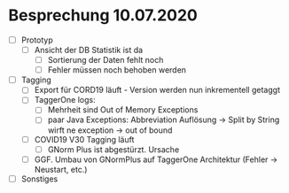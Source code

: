 # Besprechung 10.07.2020
- [ ] Prototyp
	- [ ] Ansicht der DB Statistik ist da 
		- [ ] Sortierung der Daten fehlt noch 
		- [ ] Fehler müssen noch behoben werden
- [ ] Tagging
	- [ ] Export für CORD19 läuft - Version werden nun inkrementell getaggt
	- [ ] TaggerOne logs:
		- [ ] Mehrheit sind Out of Memory Exceptions
		- [ ] paar Java Exceptions: Abbreviation Auflösung -> Split by String wirft ne exception -> out of bound
	- [ ] COVID19 V30 Tagging läuft
		- [ ] GNorm Plus ist abgestürzt. Ursache 
	- [ ] GGF. Umbau von GNormPlus auf TaggerOne Architektur (Fehler -> Neustart, etc.) 
- [ ] Sonstiges
